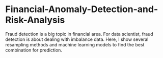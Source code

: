 # Financial-Anomaly-Detection-and-Risk-Analysis

Fraud detection is a big topic in financial area. For data scientist, fraud detection is about dealing with imbalance data. Here, I show several resampling methods and machine learning models to find the best combination for prediction.
